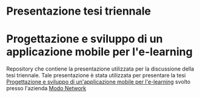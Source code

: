 # Presentazione tesi triennale
# Progettazione e sviluppo di un applicazione mobile per l'e-learning
Repository che contiene la presentazione utilizzata per la discussione della tesi triennale. Tale presentazione è stata utilizzata per presentare la tesi [Progettazione e sviluppo di un'applicazione mobile per l'e-learning]() svolto presso l'azienda [Modo Network]()
